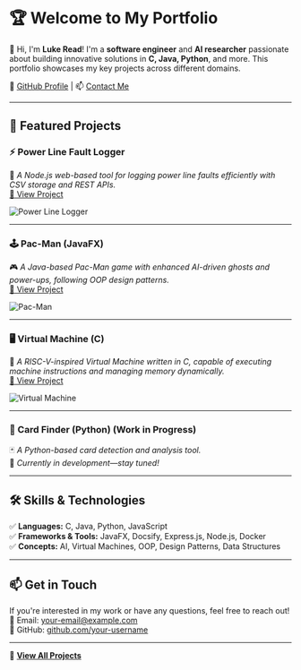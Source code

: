 # 🏆 Welcome to My Portfolio

👋 Hi, I'm **Luke Read**! I'm a **software engineer** and **AI researcher** passionate about building innovative solutions in **C, Java, Python**, and more. This portfolio showcases my key projects across different domains.

🔗 [GitHub Profile](https://github.com/Lord-of-Aoili) | 📫 [Contact Me](mailto:readaluke@gmail.com)

---

## 📌 Featured Projects

### **⚡ Power Line Fault Logger**  
📜 *A Node.js web-based tool for logging power line faults efficiently with CSV storage and REST APIs.*  
[🔗 View Project](projects/web_loggers.md)

![Power Line Logger](assets/logger-thumbnail.png)

---

### **🕹️ Pac-Man (JavaFX)**  
🎮 *A Java-based Pac-Man game with enhanced AI-driven ghosts and power-ups, following OOP design patterns.*  
[🔗 View Project](projects/pacman_in_Java.md)

![Pac-Man](assets/pacman-thumbnail.png)

---

### **🖥️ Virtual Machine (C)**  
💾 *A RISC-V-inspired Virtual Machine written in C, capable of executing machine instructions and managing memory dynamically.*  
[🔗 View Project](projects/virtual_machine_in_C.md)

![Virtual Machine](assets/vm-thumbnail.png)

---

### **🐉 Card Finder (Python) (Work in Progress)**
🃏 *A Python-based card detection and analysis tool.*  
🚧 *Currently in development—stay tuned!*

---

## 🛠️ Skills & Technologies
✅ **Languages:** C, Java, Python, JavaScript  
✅ **Frameworks & Tools:** JavaFX, Docsify, Express.js, Node.js, Docker  
✅ **Concepts:** AI, Virtual Machines, OOP, Design Patterns, Data Structures  

---

## 📫 Get in Touch  
If you're interested in my work or have any questions, feel free to reach out!  
📧 Email: [your-email@example.com](mailto:your-email@example.com)  
🔗 GitHub: [github.com/your-username](https://github.com/your-username)

---

🔄 **[View All Projects](#projects)**
